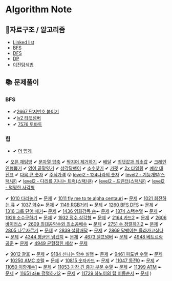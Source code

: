# Algorithm Note

## 📁자료구조 / 알고리즘

- [Linked list](https://github.com/yooooonk/algorithm-note/blob/main/structure/linkedList.py)
- [BFS](https://github.com/yooooonk/algorithm-note/blob/main/structure/BFS.py)
- [DFS](https://github.com/yooooonk/algorithm-note/blob/main/structure/DFS.py)
- [DP](https://github.com/yooooonk/algorithm-note/blob/main/structure/DP.py)
- [이진탐색법](https://github.com/yooooonk/algorithm-note/blob/main/structure/biarySearch.py)

## 📚 문제풀이

### BFS

- ✔[2667 단지번호 붙이기](https://github.com/yooooonk/algorithm-note/blob/main/2667.py)
- ✔[lv2 타겟넘버](https://github.com/yooooonk/algorithm-note/blob/main/p2_targetNumber.py)
- ✔ [7576 토마토](https://github.com/yooooonk/algorithm-note/blob/main/7576.py)

### 힙

- ✔ [더 맵게](https://github.com/yooooonk/algorithm-note/blob/main/p2_moreSpicy.py)

✔ [오픈 채팅방](https://github.com/yooooonk/algorithm-note/blob/main/p2_openChat.py)
✔ [문자열 압축](https://github.com/yooooonk/algorithm-note/blob/main/p2_stringCompression.py)
✔ [짝지어 제거하기](https://github.com/yooooonk/algorithm-note/blob/main/p2_coupleRemove.py)
✔ [배달](https://github.com/yooooonk/algorithm-note/blob/main/p_delivery.py)
✔ [최댓값과 최솟값](https://github.com/yooooonk/algorithm-note/blob/main/p_minnmax.py)
✔ [크레인 인형뽑기](https://github.com/yooooonk/algorithm-note/blob/main/p_crane.py)
✔ [영어 끝말잇기](https://github.com/yooooonk/algorithm-note/blob/main/p_wordChain.py)
✔ [삼각달팽이](https://github.com/yooooonk/algorithm-note/blob/main/p_triangleSnail.py)
✔ [소수찾기](https://github.com/yooooonk/algorithm-note)
✔ [카펫](https://github.com/yooooonk/algorithm-note/blob/main/p_carpet.py)
✔ [2x 타일링](https://github.com/yooooonk/algorithm-note/blob/main/p_2xTiling.py)
✔ [예상 대진표](https://github.com/yooooonk/algorithm-note/blob/main/p_tournament.py)
✔ [다음 큰 숫자](https://github.com/yooooonk/algorithm-note/blob/main/p_nextBigNumber.py)
✔ [주식가격](https://github.com/yooooonk/algorithm-note/blob/main/p_stock.py)
😵 [level2 - 124나라의 숫자](https://github.com/yooooonk/algorithm-note/blob/main/p2_124world.html)
✔ [level2 - 기능개발(스택/큐)](https://github.com/yooooonk/algorithm-note/blob/main/p2_develope.py)
✔ [level2 - 다리를 지나는 트럭(스택/큐)](https://github.com/yooooonk/algorithm-note/blob/main/p_bridge.py)
✔ [level2 - 프린터(스택/큐)](https://github.com/yooooonk/algorithm-note/blob/main/p2_printer.py)
✔ [level2 - 멀쩡한 사각형](https://github.com/yooooonk/algorithm-note/blob/main/p2_square.html)

✔ [1010 다리놓기](https://github.com/yooooonk/algorithm-note/blob/main/1011.py) ➼ [문제](https://www.acmicpc.net/problem/1010)
✔ [1011 fly me to te alpha centauri](https://github.com/yooooonk/algorithm-note/blob/main/1011.py) ➼ [문제](https://www.acmicpc.net/problem/1011)
✔ [1021 회전하는 큐](https://github.com/yooooonk/algorithm-note/blob/main/1021.py)
✔ [1037 약수](https://github.com/yooooonk/algorithm-note/blob/main/1037.py)➼ [문제](https://www.acmicpc.net/problem/1037)
✔ [1149 RGB거리](https://github.com/yooooonk/algorithm-note/blob/main/1149.py) ➼ [문제](https://www.acmicpc.net/problem/1149)
✔ [1260 BFS DFS](https://github.com/yooooonk/algorithm-note/blob/main/1260.py) ➼ [문제](https://www.acmicpc.net/problem/1260)
✔ [1316 그룹 단어 체커](https://github.com/yooooonk/algorithm-note/blob/main/1316.py)➼ [문제](https://www.acmicpc.net/problem/1316)
✔ [1436 영화감독 숌](https://github.com/yooooonk/algorithm-note/blob/main/1436.py)➼ [문제](https://www.acmicpc.net/problem/1436)
✔ [1874 스택수열](https://github.com/yooooonk/algorithm-note/blob/main/1874.py) ➼ [문제](https://www.acmicpc.net/problem/1874)
✔ [1929 소수구하기](https://github.com/yooooonk/algorithm-note/blob/main/1929.py) ➼ [문제](https://www.acmicpc.net/problem/1929)
✔ [1932 정수 삼각형](https://github.com/yooooonk/algorithm-note/blob/main/1932.py) ➼ [문제](https://www.acmicpc.net/problem/1932)
✔ [2164 카드2](https://github.com/yooooonk/algorithm-note/blob/main/2164.py) ➼ [문제](https://www.acmicpc.net/problem/2164)
✔ [2606 바이러스](https://github.com/yooooonk/algorithm-note/blob/main/2606.py)
✔ [2609 최대공약수와 최소공배수](https://github.com/yooooonk/algorithm-note/blob/main/2609.py) ➼ [문제](https://www.acmicpc.net/problem/2609)
✔ [2751 수 정렬하기2](https://github.com/yooooonk/algorithm-note/blob/main/2751.py) ➼ [문제](https://www.acmicpc.net/problem/2751)
✔ [2805 나무자르기](https://github.com/yooooonk/algorithm-note/blob/main/2805.py) ➼ [문제](https://www.acmicpc.net/problem/2805)
✔ [2839 설탕배달](https://github.com/yooooonk/algorithm-note/blob/main/2839.py) ➼ [문제](https://www.acmicpc.net/problem/2839)
✔ [2869 달팽이는 올라가고싶다](https://github.com/yooooonk/algorithm-note/blob/main/2869.py) ➼ [문제](https://www.acmicpc.net/problem/2869)
✔ [4344 평균은 넘겠지](https://github.com/yooooonk/algorithm-note/blob/main/4344.py) ➼ [문제](https://www.acmicpc.net/problem/4344)
✔ [4673 셀프넘버](https://github.com/yooooonk/algorithm-note/blob/main/4673.py) ➼ [문제](https://www.acmicpc.net/problem/4673)
✔ [4948 베트르랑 공준](https://github.com/yooooonk/algorithm-note/blob/main/4948.py) ➼ [문제](https://www.acmicpc.net/problem/4948)
✔ [4949 균형잡힌 세상](https://github.com/yooooonk/algorithm-note/blob/main/4949.py) ➼ [문제](https://www.acmicpc.net/problem/4949)

✔ [9012 괄호](https://github.com/yooooonk/algorithm-note/blob/main/9012.py) ➼ [문제](https://www.acmicpc.net/problem/9012)
✔ [9184 신나는 함수 실행](https://github.com/yooooonk/algorithm-note/blob/main/9184.py) ➼ [문제](https://www.acmicpc.net/problem/9184)
✔ [9461 파도반 수열](https://github.com/yooooonk/algorithm-note/blob/main/9461.py) ➼ [문제](https://www.acmicpc.net/problem/9461)
✔ [10250 AMC 호텔](https://github.com/yooooonk/algorithm-note/blob/main/10250.py) ➼ [문제](https://www.acmicpc.net/problem/10250)
✔ [10815 숫자카드](https://github.com/yooooonk/algorithm-note/blob/main/10815.py) ➼ [문제](https://www.acmicpc.net/problem/10815)
✔ [11047 동전0](https://github.com/yooooonk/algorithm-note/blob/main/11047.py) ➼ [문제](https://www.acmicpc.net/problem/11047)
✔ [11050 이항계수1](https://github.com/yooooonk/algorithm-note/blob/main/11050.py) ➼ [문제](https://www.acmicpc.net/problem/11050)
✔ [11053 가장 긴 증가 부분 수열](https://github.com/yooooonk/algorithm-note/blob/main/11053.py) ➼ [문제](https://www.acmicpc.net/problem/11053)
✔ [11399 ATM](https://github.com/yooooonk/algorithm-note/blob/main/11399.py) ➼ [문제](https://www.acmicpc.net/problem/11399)
✔ [11651 좌표 정렬하기2](https://github.com/yooooonk/algorithm-note/blob/main/11651.py) ➼ [문제](https://www.acmicpc.net/problem/11651)
✔ [11729 하노이의 탑 이동순서](https://github.com/yooooonk/algorithm-note/blob/main/11729.py) ➼ [문제](https://www.acmicpc.net/problem/11729)
)
